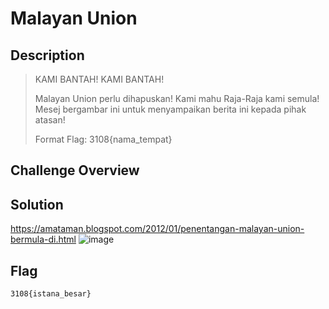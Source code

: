 # Malayan Union
## Description
> KAMI BANTAH! KAMI BANTAH!
>
> Malayan Union perlu dihapuskan! Kami mahu Raja-Raja kami semula! Mesej bergambar ini untuk menyampaikan berita ini kepada pihak atasan!
>
> Format Flag: 3108{nama_tempat}

## Challenge Overview
## Solution
https://amataman.blogspot.com/2012/01/penentangan-malayan-union-bermula-di.html
![image](https://github.com/user-attachments/assets/5907e6b1-65c9-4eed-98c9-f75d456a44f4)

## Flag
```
3108{istana_besar}
```
